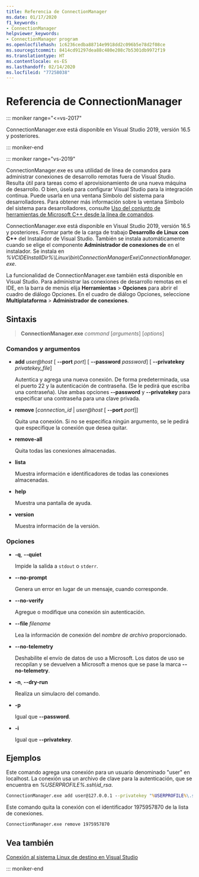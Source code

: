 ```yaml
---
title: Referencia de ConnectionManager
ms.date: 01/17/2020
f1_keywords:
- ConnectionManager
helpviewer_keywords:
- ConnectionManager program
ms.openlocfilehash: 1c6236cedba88714e9918dd2c096b5e78d2f08ce
ms.sourcegitcommit: 8414cd91297dea88c480e208c7b5301db9972f19
ms.translationtype: HT
ms.contentlocale: es-ES
ms.lasthandoff: 02/14/2020
ms.locfileid: "77258038"
---
```

# <a name="connectionmanager-reference"></a>Referencia de ConnectionManager

::: moniker range="<=vs-2017"

ConnectionManager.exe está disponible en Visual Studio 2019, versión 16.5 y posteriores.

::: moniker-end

::: moniker range="vs-2019"

ConnectionManager.exe es una utilidad de línea de comandos para administrar conexiones de desarrollo remotas fuera de Visual Studio. Resulta útil para tareas como el aprovisionamiento de una nueva máquina de desarrollo. O bien, úsela para configurar Visual Studio para la integración continua. Puede usarla en una ventana Símbolo del sistema para desarrolladores. Para obtener más información sobre la ventana Símbolo del sistema para desarrolladores, consulte [Uso del conjunto de herramientas de Microsoft C++ desde la línea de comandos](../build/building-on-the-command-line.md).

ConnectionManager.exe está disponible en Visual Studio 2019, versión 16.5 y posteriores. Formar parte de la carga de trabajo **Desarrollo de Linux con C++** del Instalador de Visual Studio. También se instala automáticamente cuando se elige el componente **Administrador de conexiones de** en el instalador. Se instala en *%VCIDEInstallDir%\\Linux\\bin\\ConnectionManagerExe\\ConnectionManager.exe*.

La funcionalidad de ConnectionManager.exe también está disponible en Visual Studio. Para administrar las conexiones de desarrollo remotas en el IDE, en la barra de menús elija **Herramientas** > **Opciones** para abrir el cuadro de diálogo Opciones. En el cuadro de diálogo Opciones, seleccione **Multiplataforma** > **Administrador de conexiones**.

## <a name="syntax"></a>Sintaxis

> **ConnectionManager.exe** *command* \[*arguments*] \[*options*]

### <a name="commands-and-arguments"></a>Comandos y argumentos

- **add** *user\@host* \[ **--port** *port*] \[ **--password** *password*] \[ **--privatekey** *privatekey_file*]

  Autentica y agrega una nueva conexión. De forma predeterminada, usa el puerto 22 y la autenticación de contraseña. (Se le pedirá que escriba una contraseña). Use ambas opciones **--password** y **--privatekey** para especificar una contraseña para una clave privada.

- **remove** \[*connection_id* \| *user\@host* \[ **--port** *port*]]

  Quita una conexión. Si no se especifica ningún argumento, se le pedirá que especifique la conexión que desea quitar.

- **remove-all**

  Quita todas las conexiones almacenadas.

- **lista**

  Muestra información e identificadores de todas las conexiones almacenadas.

- **help**

  Muestra una pantalla de ayuda.

- **version**

  Muestra información de la versión.

### <a name="options"></a>Opciones

- **-q**, **--quiet**

  Impide la salida a `stdout` o `stderr`.

- **--no-prompt**

  Genera un error en lugar de un mensaje, cuando corresponde.

- **--no-verify**

  Agregue o modifique una conexión sin autenticación.

- **--file** *filename*

  Lea la información de conexión del *nombre de archivo* proporcionado.

- **--no-telemetry**

  Deshabilite el envío de datos de uso a Microsoft. Los datos de uso se recopilan y se devuelven a Microsoft a menos que se pase la marca **--no-telemetry**.  

- **-n**, **--dry-run**

  Realiza un simulacro del comando.

- **-p**

  Igual que **--password**.

- **-i**

  Igual que **--privatekey**.

## <a name="examples"></a>Ejemplos

Este comando agrega una conexión para un usuario denominado "user" en localhost. La conexión usa un archivo de clave para la autenticación, que se encuentra en *%USERPROFILE%\.ssh\id_rsa*.

```cmd
ConnectionManager.exe add user@127.0.0.1 --privatekey "%USERPROFILE%\.ssh\id_rsa"
```

Este comando quita la conexión con el identificador 1975957870 de la lista de conexiones.

```cmd
ConnectionManager.exe remove 1975957870
```

## <a name="see-also"></a>Vea también

[Conexión al sistema Linux de destino en Visual Studio](connect-to-your-remote-linux-computer.md)

::: moniker-end
